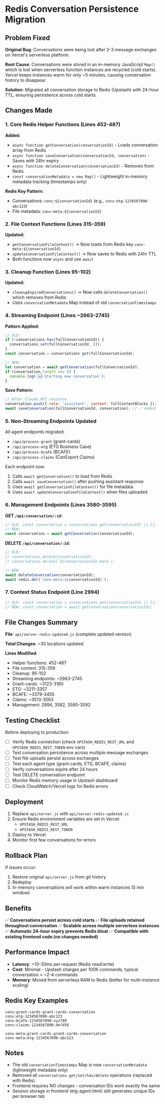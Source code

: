 # Redis Conversation Persistence Migration

## Problem Fixed

**Original Bug**: Conversations were being lost after 2-3 message exchanges on Vercel's serverless platform.

**Root Cause**: Conversations were stored in an in-memory JavaScript `Map()` which is lost when serverless function instances are recycled (cold starts). Vercel keeps instances warm for only ~5 minutes, causing conversation history to disappear.

**Solution**: Migrated all conversation storage to Redis (Upstash) with 24-hour TTL, ensuring persistence across cold starts.

## Changes Made

### 1. Core Redis Helper Functions (Lines 452-487)

**Added:**
- `async function getConversation(conversationId)` - Loads conversation array from Redis
- `async function saveConversation(conversationId, conversation)` - Saves with 24hr expiry
- `async function deleteConversation(conversationId)` - Removes from Redis
- `const conversationMetadata = new Map()` - Lightweight in-memory metadata tracking (timestamps only)

**Redis Key Pattern:**
- Conversations: `conv:${conversationId}` (e.g., `conv:etg-1234567890-abc123`)
- File metadata: `conv-meta:${conversationId}`

### 2. File Context Functions (Lines 315-359)

**Updated:**
- `getConversationFileContext()` → Now loads from Redis key `conv-meta:${conversationId}`
- `updateConversationFileContext()` → Now saves to Redis with 24hr TTL
- Both functions now `async` and use `await`

### 3. Cleanup Function (Lines 95-102)

**Updated:**
- `cleanupExpiredConversations()` → Now calls `deleteConversation()` which removes from Redis
- Uses `conversationMetadata` Map instead of old `conversationTimestamps`

### 4. Streaming Endpoint (Lines ~2663-2745)

**Pattern Applied:**
```javascript
// OLD:
if (!conversations.has(fullConversationId)) {
  conversations.set(fullConversationId, []);
}
const conversation = conversations.get(fullConversationId);

// NEW:
let conversation = await getConversation(fullConversationId);
if (conversation.length === 0) {
  console.log(`🆕 Starting new conversation`);
}
```

**Save Pattern:**
```javascript
// After Claude API response
conversation.push({ role: 'assistant', content: fullContentBlocks });
await saveConversation(fullConversationId, conversation); // ✅ Added
```

### 5. Non-Streaming Endpoints Updated

All agent endpoints migrated:
- `/api/process-grant` (grant-cards)
- `/api/process-etg` (ETG Business Case)
- `/api/process-bcafe` (BCAFE)
- `/api/process-claims` (CanExport Claims)

Each endpoint now:
1. Calls `await getConversation()` to load from Redis
2. Calls `await saveConversation()` after pushing assistant response
3. Uses `await getConversationFileContext()` for file metadata
4. Uses `await updateConversationFileContext()` when files uploaded

### 6. Management Endpoints (Lines 3580-3595)

**GET `/api/conversation/:id`:**
```javascript
// OLD: const conversation = conversations.get(conversationId) || [];
// NEW:
const conversation = await getConversation(conversationId);
```

**DELETE `/api/conversation/:id`:**
```javascript
// OLD:
// conversations.delete(conversationId);
// conversations.delete(`${conversationId}-meta`);

// NEW:
await deleteConversation(conversationId);
await redis.del(`conv-meta:${conversationId}`);
```

### 7. Context Status Endpoint (Line 2994)

```javascript
// OLD: const conversation = conversations.get(conversationId) || [];
// NEW: const conversation = await getConversation(conversationId);
```

## File Changes Summary

**File**: `api/server-redis-updated.js` (complete updated version)

**Total Changes**: ~30 locations updated

**Lines Modified**:
- Helper functions: 452-487
- File context: 315-359
- Cleanup: 95-102
- Streaming endpoints: ~2663-2745
- Grant-cards: ~3123-3180
- ETG: ~3211-3357
- BCAFE: ~3379-3455
- Claims: ~3513-3563
- Management: 2994, 3582, 3590-3592

## Testing Checklist

Before deploying to production:

- [ ] Verify Redis connection (check `UPSTASH_REDIS_REST_URL` and `UPSTASH_REDIS_REST_TOKEN` env vars)
- [ ] Test conversation persistence across multiple message exchanges
- [ ] Test file uploads persist across exchanges
- [ ] Test each agent type (grant-cards, ETG, BCAFE, claims)
- [ ] Verify conversations expire after 24 hours
- [ ] Test DELETE conversation endpoint
- [ ] Monitor Redis memory usage in Upstash dashboard
- [ ] Check CloudWatch/Vercel logs for Redis errors

## Deployment

1. Replace `api/server.js` with `api/server-redis-updated.js`
2. Ensure Redis environment variables are set in Vercel:
   - `UPSTASH_REDIS_REST_URL`
   - `UPSTASH_REDIS_REST_TOKEN`
3. Deploy to Vercel
4. Monitor first few conversations for errors

## Rollback Plan

If issues occur:
1. Restore original `api/server.js` from git history
2. Redeploy
3. In-memory conversations will work within warm instances (5 min window)

## Benefits

✅ **Conversations persist across cold starts**
✅ **File uploads retained throughout conversation**
✅ **Scalable across multiple serverless instances**
✅ **Automatic 24-hour expiry prevents Redis bloat**
✅ **Compatible with existing frontend code (no changes needed)**

## Performance Impact

- **Latency**: +10-30ms per request (Redis read/write)
- **Cost**: Minimal - Upstash charges per 100K commands, typical conversation = ~2-4 commands
- **Memory**: Moved from serverless RAM to Redis (better for multi-instance scaling)

## Redis Key Examples

```
conv:grant-cards-grant-cards-conversation
conv:etg-1234567890-abc123
conv:bcafe-1234567890-xyz789
conv:claims-1234567890-def456

conv-meta:grant-cards-grant-cards-conversation
conv-meta:etg-1234567890-abc123
```

## Notes

- The old `conversationTimestamps` Map is now `conversationMetadata` (lightweight metadata only)
- Removed all `conversations.get/set/has/delete` operations (replaced with Redis)
- Frontend requires NO changes - conversation IDs work exactly the same
- Session storage in frontend (etg-agent.html) still generates unique IDs per browser tab